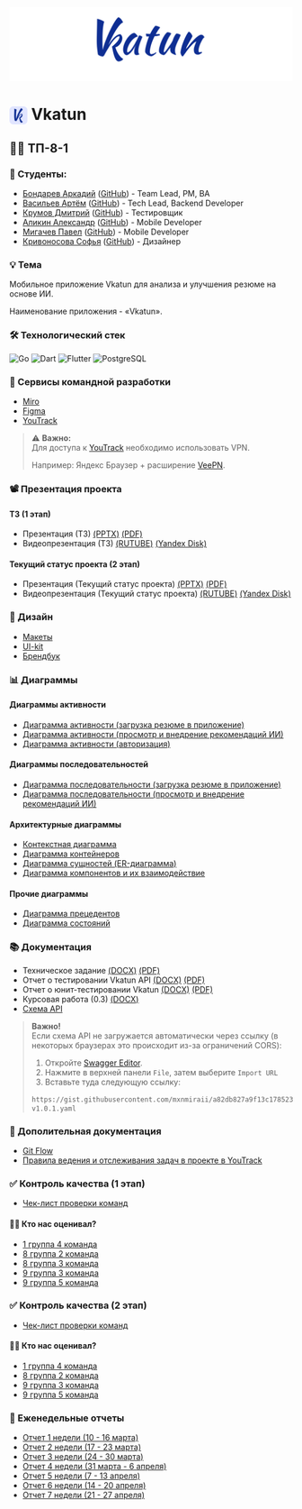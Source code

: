 <p align="center">
  <img src="assets/banner.png" alt="Vkatun banner" />
</p>

# <img src="assets/logo.png" alt="Vkatun Logo" width="32" style="vertical-align:middle;"/> Vkatun

## 👨‍💻 ТП-8-1

### 👥 Студенты:
- [Бондарев Аркадий](https://vk.com/kunidza) ([GitHub](https://github.com/CalmEnot)) - Team Lead, PM, BA
- [Васильев Артём](https://vk.com/basil0ne) ([GitHub](https://github.com/mxnmiraii)) - 	Tech Lead, Backend Developer
- [Крумов Дмитрий](https://vk.com/dkrumov) ([GitHub](https://github.com/DmitriiKr991)) - Тестировщик
- [Аликин Александр](https://vk.com/elovelovelov) ([GitHub](https://github.com/AlejandroAlikin)) - Mobile Developer
- [Мигачев Павел](https://vk.com/pasheeek) ([GitHub](https://github.com/Emmys0n)) - Mobile Developer
- [Кривоносова Софья](https://vk.com/sourlsweety) ([GitHub](https://github.com/sourlsweety)) - Дизайнер

### 💡 Тема
Мобильное приложение Vkatun для анализа и улучшения резюме на основе ИИ.

Наименование приложения - «Vkatun».

### 🛠️ Технологический стек
![Go](https://img.shields.io/badge/Go-00ADD8?style=for-the-badge&logo=go&logoColor=white)
![Dart](https://img.shields.io/badge/Dart-0175C2?style=for-the-badge&logo=dart&logoColor=white)
![Flutter](https://img.shields.io/badge/Flutter-02569B?style=for-the-badge&logo=flutter&logoColor=white)
![PostgreSQL](https://img.shields.io/badge/PostgreSQL-4169E1?style=for-the-badge&logo=postgresql&logoColor=white)


### 🤝 Сервисы командной разработки
- [Miro](https://miro.com/app/board/uXjVIZbfiP8=/?share_link_id=647696783087)
- [Figma](https://www.figma.com/design/0OOxRgldXLFqAwFYJGFBdw/Untitled?node-id=1-4237&t=wZMH8RiMSeA4Ttob-0)
- [YouTrack](https://codenest.youtrack.cloud/projects/0-1)
> ⚠️ **Важно:**  
> Для доступа к [YouTrack](https://codenest.youtrack.cloud/projects/0-1) необходимо использовать VPN.
>
> Например: Яндекс Браузер + расширение [VeePN](https://chromewebstore.google.com/detail/бесплатный-vpn-для-chrome/majdfhpaihoncoakbjgbdhglocklcgno).

### 📽️ Презентация проекта
#### ТЗ (1 этап)
- Презентация (ТЗ) [(PPTX)](Презентация/Prezentatsia_TZ.pptx) [(PDF)](Презентация/Prezentatsia_TZ.pdf)
- Видеопрезентация (ТЗ) [(RUTUBE)](https://rutube.ru/video/private/3c0e9de7d92ac7ebda9804550b364ebd/?p=hv3IekukB4aPObXwoDHPuw) [(Yandex Disk)](https://disk.yandex.ru/d/E_T4DeLgdld4Gg)
#### Текущий статус проекта (2 этап)
- Презентация (Текущий статус проекта) [(PPTX)](Презентация/presentation_сurrent_status_2_milestone.pptx) [(PDF)](Презентация/presentation_сurrent_status_2_milestone.pdf)
- Видеопрезентация (Текущий статус проекта) [(RUTUBE)](https://rutube.ru/video/5585456d0addcc794fc80c5556a2448d/) [(Yandex Disk)](https://disk.yandex.ru/i/Ql-HMEgtCRt99A)

### 🎨 Дизайн
- [Макеты](https://www.figma.com/design/0OOxRgldXLFqAwFYJGFBdw/Vkatun-Design?node-id=0-1&p=f&t=iyzrD3cHKnuMCknF-0)
- [UI-kit](https://www.figma.com/design/0OOxRgldXLFqAwFYJGFBdw/Vkatun-Design?node-id=254-73&p=f&t=XRd87ECZqD4rgfUQ-0)
- [Брендбук](https://www.figma.com/design/0OOxRgldXLFqAwFYJGFBdw/Vkatun-Design?node-id=333-447&p=f&t=wHDNTzDABKBTHcAA-0)

### 📊 Диаграммы
#### Диаграммы активности
- [Диаграмма активности (загрузка резюме в приложение)](Диаграммы/диаграмма-активности-загрузка-резюме-в-приложение.jpg)
- [Диаграмма активности (просмотр и внедрение рекомендаций ИИ)](Диаграммы/диаграмма-активности-просмотр-и-внедрение-рекомендаций-ии.jpg)
- [Диаграмма активности (авторизация)](Диаграммы/диаграмма-активности-авторизация.jpg)
#### Диаграммы последовательностей
- [Диаграмма последовательности (загрузка резюме в приложение)](Диаграммы/диаграмма-последовательности-загрузка-резюме.png)
- [Диаграмма последовательности (просмотр и внедрение рекомендаций ИИ)](Диаграммы/диаграмма-последовательности-просмотр-рекомендаций.png)
#### Архитектурные диаграммы
- [Контекстная диаграмма](Диаграммы/диаграмма-контекстная.png)
- [Диаграмма контейнеров](Диаграммы/диаграмма-контейнеров.png)
- [Диаграмма сущностей (ER-диаграмма)](Диаграммы/диаграмма-сущностей.png)
- [Диаграмма компонентов и их взаимодействие](Диаграммы/диаграмма-компонентов-и-их-взаимодействие.jpg)
#### Прочие диаграммы
- [Диаграмма прецедентов](Диаграммы/диаграмма-прецедентов.jpg)
- [Диаграмма состояний](Диаграммы/диаграмма-состояний.jpg)

### 📚 Документация
- Техническое задание [(DOCX)](Документация/tz.docx) [(PDF)](Документация/tz.pdf)
- Отчет о тестировании Vkatun API [(DOCX)](Документация/отчёт-о-тестировании-Vkatun-API.docx) [(PDF)](Документация/отчёт-о-тестировании-Vkatun-API.pdf)
- Отчет о юнит-тестировании Vkatun [(DOCX)](Документация/отчёт-о-юнит-тестировании-Vkatun-API.docx) [(PDF)](Документация/отчёт-о-юнит-тестировании-Vkatun-API.pdf)
- Курсовая работа (0.3) [(DOCX)](Документация/course_work_(0.3).docx)
- [Схема API](https://editor.swagger.io/?url=https://gist.githubusercontent.com/mxnmiraii/a82db827a9f13c178523c9c5f3389c52/raw/e3b8ee893bb0ecc3438a6378aa72d33921410fe1/swagger-v1.0.1.yaml)
> **Важно!**  
> Если схема API не загружается автоматически через ссылку (в некоторых браузерах это происходит из-за ограничений CORS):
>
> 1. Откройте [Swagger Editor](https://editor.swagger.io/).
> 2. Нажмите в верхней панели `File`, затем выберите `Import URL`
> 3. Вставьте туда следующую ссылку:
>
> ```
> https://gist.githubusercontent.com/mxnmiraii/a82db827a9f13c178523c9c5f3389c52/raw/e3b8ee893bb0ecc3438a6378aa72d33921410fe1/swagger-v1.0.1.yaml
> ```

### 📌 Дополительная документация
- [Git Flow](https://codenest.youtrack.cloud/articles/VN-A-20/Git-Flow)
- [Правила ведения и отслеживания задач в проекте в YouTrack](https://codenest.youtrack.cloud/articles/VN-A-4/Pravila-vedeniya-i-otslezhivaniya-zadach-v-proekte)

### ✅ Контроль качества (1 этап)
- [Чек-лист проверки команд](Межкомандная%20проверка/checklist_8_1.pdf)
#### 🕵️‍♂️ Кто нас оценивал?
- [1 группа 4 команда](https://github.com/Dodger0072/Programming-technologies-project/tree/main)
- [8 группа 2 команда](https://github.com/Lime228/TPProject/tree/main)
- [8 группа 3 команда](https://gitlab.com/rlwd/main)
- [9 группа 3 команда](https://github.com/slash0t/travel-planner)
- [9 группа 5 команда](https://github.com/kotovro/TP-9-5?tab=readme-ov-file)

### ✅ Контроль качества (2 этап)
- [Чек-лист проверки команд](Межкомандная%20проверка/)
#### 🕵️‍♂️ Кто нас оценивал?
- [1 группа 4 команда](https://github.com/Dodger0072/Programming-technologies-project/tree/main)
- [8 группа 2 команда](https://github.com/Lime228/TPProject/tree/main)
- [9 группа 3 команда](https://github.com/slash0t/travel-planner)
- [9 группа 5 команда](https://github.com/kotovro/TP-9-5?tab=readme-ov-file)

### 📅 Еженедельные отчеты
- [Отчет 1 недели (10 - 16 марта)](Еженедельные%20отчёты/отчет_1_недели_(10-16_марта).pdf)
- [Отчет 2 недели (17 - 23 марта)](Еженедельные%20отчёты/отчет_2_недели_(17-23_марта).pdf)
- [Отчет 3 недели (24 - 30 марта)](Еженедельные%20отчёты/отчет_3_недели_(24-30_марта).pdf)
- [Отчет 4 недели (31 марта - 6 апреля)](Еженедельные%20отчёты/отчет_4_недели_(31_марта-6_апреля).pdf)
- [Отчет 5 недели (7 - 13 апреля)](Еженедельные%20отчёты/отчет_5_недели_(7-13_апреля).pdf)
- [Отчет 6 недели (14 - 20 апреля)](Еженедельные%20отчёты/отчет_6_недели_(14-20_апреля).pdf)
- [Отчет 7 недели (21 - 27 апреля)](Еженедельные%20отчёты/отчет_7_недели_(21-27_апреля).pdf)
